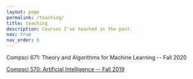 ```yaml
---
layout: page
permalink: /teaching/
title: teaching
description: Courses I've teached in the past.
nav: true
nav_order: 6
---
```


Compsci 671: Theory and Algorithms for Machine Learning -- Fall 2020

[Compsci 570: Artificial Intelligence -- Fall 2019](https://courses.cs.duke.edu//fall19/compsci570/)
